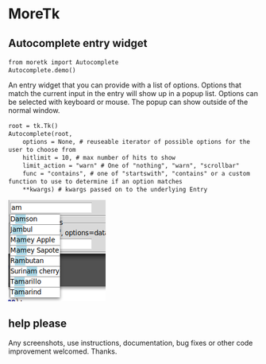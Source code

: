 # MoreTk

## Autocomplete entry widget

    from moretk import Autocomplete
    Autocomplete.demo()

An entry widget that you can provide with a list of options. Options that match the current input in the entry will show up in a popup list. Options can be selected with keyboard or mouse. The popup can show outside of the normal window. 

    root = tk.Tk()
    Autocomplete(root, 
        options = None, # reuseable iterator of possible options for the user to choose from
        hitlimit = 10, # max number of hits to show
        limit_action = "warn" # One of "nothing", "warn", "scrollbar"
        func = "contains", # one of "startswith", "contains" or a custom function to use to determine if an option matches
        **kwargs) # kwargs passed on to the underlying Entry

![Autocomplete](imgs/Autocomplete1.png)

## help please

Any screenshots, use instructions, documentation, bug fixes or other code improvement welcomed. Thanks. 
